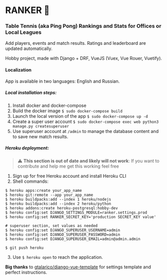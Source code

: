 # RANKER 🏓

### Table Tennis (aka Ping Pong) Rankings and Stats for Offices or Local Leagues

Add players, events and match results. Ratings and leaderboard are updated automatically.

Hobby project, made with Django + DRF, VueJS (Vuex, Vue Rouer, Vuetify).

#### Localization

App is available in two languages: English and Russian.

##### Local installation steps:

1. Install docker and docker-compose
2. Build the docker image `$ sudo docker-compose build`
3. Launch the local version of the app `$ sudo docker-compose up -d`
4. Create a super user account `$ sudo docker-compose exec web python3 manage.py createsuperuser`
5. Use superuser account at `/admin` to manage the database content and to save new match results.

##### Heroku deployment:

> :warning: **This section is out of date and likely will not work**: If you want to contribute and help me get this working feel free


1. Sign up for free Heroku account and install Heroku CLI
2. Shell commands:

```
$ heroku apps:create your_app_name
$ heroku git:remote --app your_app_name
$ heroku buildpacks:add --index 1 heroku/nodejs
$ heroku buildpacks:add --index 2 heroku/python
$ heroku addons:create heroku-postgresql:hobby-dev
$ heroku config:set DJANGO_SETTINGS_MODULE=ranker.settings.prod
$ heroku config:set RANKER_SECRET_KEY='production SECRET_KEY value'

# superuser section, set values as needed
$ heroku config:set DJANGO_SUPERUSER_USERNAME=admin
$ heroku config:set DJANGO_SUPERUSER_PASSWORD=admin
$ heroku config:set DJANGO_SUPERUSER_EMAIL=admin@admin.admin

$ git push heroku
```

3. Use `$ heroku open` to reach the application.

**Big thanks** to [gtalarico/django-vue-template](https://github.com/gtalarico/django-vue-template) for settings template and perfect instructions.
